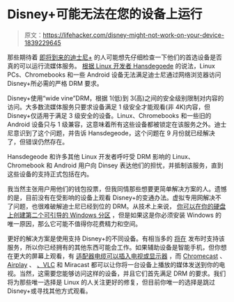 # Disney+可能无法在您的设备上运行

> 原文：<https://lifehacker.com/disney-might-not-work-on-your-device-1839229645>

那些期待着 [即将到来的迪士尼+](https://lifehacker.com/see-what-s-coming-to-disney-plus-before-it-launches-1838178773) 的人可能想先仔细检查一下他们的首选设备是否真的可以运行流媒体服务。 [根据 Linux 开发者 Hansdegoede](https://hansdegoede.livejournal.com/22338.html) 的说法，Linux PCs、Chromebooks 和一些 Android 设备无法满足迪士尼通过网络浏览器访问 Disney+所必需的严格 DRM 要求。



Disney+使用“wide vine”DRM，根据 1(低)到 3(高)之间的安全级别限制对内容的访问。大多数流媒体服务只要求设备满足 1 级安全才能观看(非 4K)内容，但 Disney+仅适用于满足 3 级安全的设备。Linux、Chromebooks 和一些旧的 Android 设备只与 1 级兼容，这意味着所有这些设备都被锁定在该服务之外。迪士尼意识到了这个问题，并告诉 Hansdegeode，这个问题在 9 月份就已经解决了，但错误仍然存在。

Hansdegeode 和许多其他 Linux 开发者呼吁受 DRM 影响的 Linux、Chromebook 和 Android 用户向 Dinsey 表达他们的担忧，并抵制该服务，直到这些设备的支持正式包括在内。

我当然主张用户用他们的钱包投票，但我同情那些想要更简单解决方案的人。遗憾的是，目前没有在受影响的设备上观看 Disney+的变通办法。虚拟专用网解决不了问题，也很难破解迪士尼已经到位的 DRM。从技术上来说， [你可以在你的硬盘上创建第二个可引导的 Windows 分区](https://lifehacker.com/how-to-set-up-a-virtual-machine-for-free-1828969527) ，但是如果这是你必须安装 Windows 的唯一原因，那么它可能不值得你花费精力和空间。

更好的解决方案是使用支持 Disney+的不同设备。有相当多的 [将在](https://lifehacker.com/heres-every-device-you-can-use-to-stream-disney-1837378152) 发布时支持该服务，所以你已经拥有的其他东西可能会工作。如果辅助设备是智能手机，但你想在更大的屏幕上观看，有 [适配器电缆可以插入电视或显示器](https://www.amazon.com/USB-C-Adapter-Android-Tablet-4-5x2-5x1-0cm/dp/B0798KFKRN?asc_campaign=InlineText&asc_refurl=https://lifehacker.com/disney-might-not-work-on-your-device-1839229645&asc_source=&tag=kinjalifehackerlink-20) ，而 [Chromecast](https://lifehacker.com/tag/chromecast) 、 [Airplay](https://lifehacker.com/tag/airplay) 、 [、VLC](https://lifehacker.com/how-to-cast-video-using-vlc-3-0-1822883313) 和 Miracast 都可以让你将一台设备上播放的媒体发送到你的电视。当然，这需要您能够访问这样的设备，并且它们首先满足 DRM 的要求。我们将为那些唯一选择是 Linux 的人关注更好的修复，但目前你唯一的选择是跳过 Disney+或寻找其他方式观看。